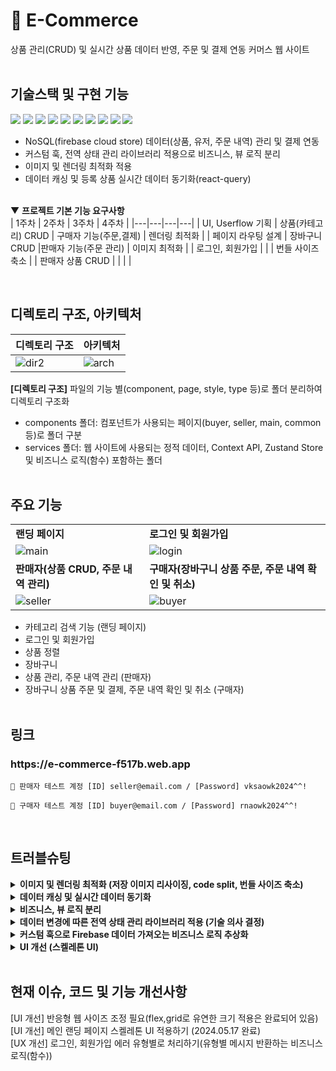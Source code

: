 # 🛒 E-Commerce

상품 관리(CRUD) 및 실시간 상품 데이터 반영, 주문 및 결제 연동 커머스 웹 사이트
<br/><br/>

## 기술스택 및 구현 기능

<img src="https://img.shields.io/badge/React-61DAFB?style=flat-square&logo=react&logoColor=black"/> <img src="https://img.shields.io/badge/Typescript-3178C6?style=flat-square&logo=typescript&logoColor=white"/> <img src="https://img.shields.io/badge/Tailwindcss-06B6D4?style=flat-square&logo=Tailwindcss&logoColor=white"/> <img src="https://img.shields.io/badge/Shadcn/ui-000000?style=flat-square&logo=shadcn/ui&logoColor=white"/> <img src="https://img.shields.io/badge/React Router-CA4245?style=flat-square&logo=reactrouter&logoColor=white"/> <img src="https://img.shields.io/badge/React Query-FF4154?style=flat-square&logo=reactquery&logoColor=white"/> <img src="https://img.shields.io/badge/Context API-61DAFB?style=flat-square&logoColor=white"/> <img src="https://img.shields.io/badge/zustand-4951F5?style=flat-square&logoColor=white"/> <img src="https://img.shields.io/badge/Vite-646CFF?style=flat-square&logo=vite&logoColor=white"/> <img src="https://img.shields.io/badge/Firebase-FFCA28?style=flat-square&logo=firebase&logoColor=white"/>

- NoSQL(firebase cloud store) 데이터(상품, 유저, 주문 내역) 관리 및 결제 연동
- 커스텀 훅, 전역 상태 관리 라이브러리 적용으로 비즈니스, 뷰 로직 분리
- 이미지 및 렌더링 최적화 적용
- 데이터 캐싱 및 등록 상품 실시간 데이터 동기화(react-query)<br/><br/>

▼ **프로젝트 기본 기능 요구사항**<br/>
| 1주차 | 2주차 | 3주차 | 4주차 |
|---|---|---|---|
| UI, Userflow 기획 | 상품(카테고리) CRUD | 구매자 기능(주문,결제) | 렌더링 최적화 |
| 페이지 라우팅 설계 | 장바구니 CRUD |판매자 기능(주문 관리) | 이미지 최적화 |
| 로그인, 회원가입 | | | 번들 사이즈 축소 |
| 판매자 상품 CRUD | | | |

  <br/>

## 디렉토리 구조, 아키텍처

| 디렉토리 구조                                                                                        | 아키텍처                                                                                             |
| ---------------------------------------------------------------------------------------------------- | ---------------------------------------------------------------------------------------------------- |
| ![dir2](https://github.com/kylee31/e_commerce/assets/106156087/a1620755-69b9-4c74-b59e-2b9301a49963) | ![arch](https://github.com/kylee31/e_commerce/assets/106156087/ffd98c01-93f6-4366-b7a4-a4c2e70db067) |

**[디렉토리 구조]** 파일의 기능 별(component, page, style, type 등)로 폴더 분리하여 디렉토리 구조화<br/>

- components 폴더: 컴포넌트가 사용되는 페이지(buyer, seller, main, common 등)로 폴더 구분<br/>
- services 폴더: 웹 사이트에 사용되는 정적 데이터, Context API, Zustand Store 및 비즈니스 로직(함수) 포함하는 폴더<br/>
  <br/>

## 주요 기능

|                                                                                                        |                                                                                                       |
| ------------------------------------------------------------------------------------------------------ | ----------------------------------------------------------------------------------------------------- |
| **랜딩 페이지**                                                                                        | **로그인 및 회원가입**                                                                                |
| ![main](https://github.com/kylee31/e_commerce/assets/106156087/86aca2f3-bd59-4316-a4ae-0aeda85b80f3)   | ![login](https://github.com/kylee31/e_commerce/assets/106156087/31c5c150-d99f-4633-aa4d-061a1f5128ee) |
| **판매자(상품 CRUD, 주문 내역 관리)**                                                                  | **구매자(장바구니 상품 주문, 주문 내역 확인 및 취소)**                                                |
| ![seller](https://github.com/kylee31/e_commerce/assets/106156087/a2e5e0ef-fcf0-4ac6-ad5d-ec3bc377b37b) | ![buyer](https://github.com/kylee31/e_commerce/assets/106156087/5af1e4f7-2771-4f10-9394-c066bea5ef00) |

- 카테고리 검색 기능 (랜딩 페이지)
- 로그인 및 회원가입
- 상품 정렬
- 장바구니
- 상품 관리, 주문 내역 관리 (판매자)
- 장바구니 상품 주문 및 결제, 주문 내역 확인 및 취소 (구매자)<br/><br/>

## 링크

<h3>https://e-commerce-f517b.web.app</h3>

```
🔑 판매자 테스트 계정 [ID] seller@email.com / [Password] vksaowk2024^^!
```

```
🔑 구매자 테스트 계정 [ID] buyer@email.com / [Password] rnaowk2024^^!
```

<br/>

## 트러블슈팅

<details>
<summary><b>이미지 및 렌더링 최적화 (저장 이미지 리사이징, code split, 번들 사이즈 축소)</b></summary>
[문제] <br/>
1. 클라이언트 측에서 상품 저장 시 Firebase Store에 저장되는 상품 이미지 크기 제한이 없어 불필요하게 용량 차지<br/>
2. 메인 페이지 렌더링 시 로딩이 불필요한 페이지 컴포넌트이 함께 다운로드 되어 지연 발생<br/>
3. 상품 추가 버튼 클릭 시 해당 컴포넌트의 하위 컴포넌트(이미지, 링크 등)에서 불필요한 렌더링 발생<br/>
[해결] 리사이징, lazy, React.memo 적용 등<br/>
[결과] 프로덕션 환경에서 Lighthouse Performance 성능 82점→93점 향상<br/>
</details>

<details>
<summary><b>데이터 캐싱 및 실시간 데이터 동기화</b></summary>
[문제] 판매자가 상품 관리(등록,수정,삭제,변경) 시, 카테고리 아이템 리스트에 실시간으로 변경되는 사항 미반영<br/>
[원인] useQuery를 사용하여 아이템 데이터가 캐싱되어 있어, 상품 변경사항이 생기면 클라이언트 측에서 DB 변경 사항을 감지하고 refetch해주는 동작이 필요하다고 판단<br/>
[해결] 판매자 CRUD는 useMutation으로 관리, 데이터 변경 사항 반영 / 아이템 리스트 경우, router 컴포넌트에서 firebase onSnapshot으로 DB 구독, 변경사항이 발생하면 useQuery의 enabled(활성화) 옵션을 전역 상태(boolean)로 관리하여 쿼리 실행하여 데이터 refetching<br/>
</details>

<details>
<summary><b>비즈니스, 뷰 로직 분리</b></summary>
[문제] 판매자 상품 등록, 수정 기능 구현 시 등록, 수정 페이지에 sumbit 로직이 혼합되어 작성됨<br/>
[해결] 등록, 수정 기능에 공통적으로 사용되는 Form 컴포넌트를 분리, 등록, 수정 submit 로직을 분리하여 사용<br/>
[결과] 컴포넌트 재사용, 비즈니스 로직 분리로 페이지 컴포넌트에서 좀 더 직관적인 코드 구현 가능<br/>
</details>

<details>
<summary><b>데이터 변경에 따른 전역 상태 관리 라이브러리 적용 (기술 의사 결정)</b></summary>
[문제] user 정보는 전역으로 사용되나, 변동 사항이 적은 state로 Context API를 활용하여 관리함. 이후 장바구니 기능 추가로 인해 전역으로 사용되는 state 추가되었고, 장바구니 상태를 Context API로 관리할 시 잦은 변경으로 인해 불필요한 렌더링 증가 예상<br/>
[해결] Context API 대신 Zustand 활용하여 전역 상태 관리<br/>
[결과] Context API는 Provider 컴포넌트가 최상위 컴포넌트를 감싸기 때문에 불필요한 렌더링이 예상되었으나 Zustand로 관리하며 필요한 컴포넌트에서만 렌더링 발생<br/>
</details>

<details>
<summary><b>커스텀 훅으로 Firebase 데이터 가져오는 비즈니스 로직 추상화</b></summary>
[문제] Firebase 데이터를 가져오는 로직이 반복되어 사용되고, 비즈니스 로직과 뷰 로직 분리 필요한 상황 발생<br/>
[해결] 비즈니스 로직을 추상화하여 Firebase 데이터 사용 관련 로직을 Hook으로 구현, 데이터 반환<br/>
[결과] 커스텀 훅 사용으로 비즈니스 로직 분리, 가독성 및 유지 보수성 향상 <br/>
</details>

<details>
<summary><b>UI 개선 (스켈레톤 UI)</b></summary>
[문제] 메인 랜딩 페이지에서 상품 로딩 시간동안 layout(footer 영역) shift가 크게 변동됨<br/>
[원인] 로딩 중 상품의 크기만큼 화면 높이가 줄어들어 빈 화면이 보이기 때문에 큰 변동 발생<br/>
[결과] Skeleton UI 컴포넌트 삽입으로 CLS 개선<br/>
</details>
<br/>

## 현재 이슈, 코드 및 기능 개선사항

[UI 개선] 반응형 웹 사이즈 조정 필요(flex,grid로 유연한 크기 적용은 완료되어 있음)<br/>
[UI 개선] 메인 랜딩 페이지 스켈레톤 UI 적용하기 (2024.05.17 완료)<br/>
[UX 개선] 로그인, 회원가입 에러 유형별로 처리하기(유형별 메시지 반환하는 비즈니스 로직(함수))
<br/><br/>
